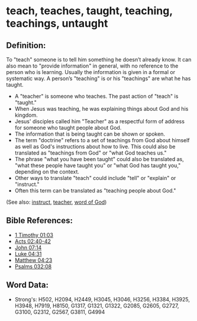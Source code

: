 # teach, teaches, taught, teaching, teachings, untaught #

## Definition: ##

To "teach" someone is to tell him something he doesn’t already know. It can also mean to "provide information" in general, with no reference to the person who is learning. Usually the information is given in a formal or systematic way. A person’s "teaching" is or his "teachings" are what he has taught.

* A "teacher" is someone who teaches. The past action of "teach" is "taught."
* When Jesus was teaching, he was explaining things about God and his kingdom.
* Jesus' disciples called him "Teacher" as a respectful form of address for someone who taught people about God.
* The information that is being taught can be shown or spoken.
* The term "doctrine" refers to a set of teachings from God about himself as well as God's instructions about how to live. This could also be translated as "teachings from God" or "what God teaches us."
* The phrase "what you have been taught" could also be translated as, "what these people have taught you" or "what God has taught you," depending on the context.
* Other ways to translate "teach" could include "tell" or "explain" or "instruct."
* Often this term can be translated as "teaching people about God."

(See also: [instruct](../other/instruct.md), [teacher](../other/teacher.md), [word of God](../kt/wordofgod.md))

## Bible References: ##

* [1 Timothy 01:03](rc://en/tn/help/1ti/01/03)
* [Acts 02:40-42](rc://en/tn/help/act/02/40)
* [John 07:14](rc://en/tn/help/jhn/07/14)
* [Luke 04:31](rc://en/tn/help/luk/04/31)
* [Matthew 04:23](rc://en/tn/help/mat/04/23)
* [Psalms 032:08](rc://en/tn/help/psa/032/08)

## Word Data: ##

* Strong's: H502, H2094, H2449, H3045, H3046, H3256, H3384, H3925, H3948, H7919, H8150, G1317, G1321, G1322, G2085, G2605, G2727, G3100, G2312, G2567, G3811, G4994
